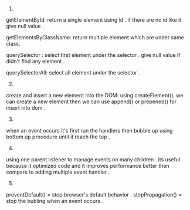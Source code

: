 1.

 getElementById: return a single element using id . if there are no  id like it give null value .

 getElementsByClassName: return multiple element which are  under same class. 

 querySelector : select first element under the selector . give null value if didn't find any element .

 querySelectorAll: select all element under the selector .



2.

create and insert a new element into the DOM:  using  createElement(), we can create a new element 
then we can use append() or prepened() for insert into dom .


3. 

 when an event occurs it's first run the handlers then bubble up using bottom up procedure until it reach the top .


4.

 using one parent listener to manage events on many children . its useful because it optimized code and
it improves performance better then compare to adding multiple event handler .


5. 
preventDefault()  = stop browser's default behavior  .
stopPropagation() = stop the bubling when an event occurs .